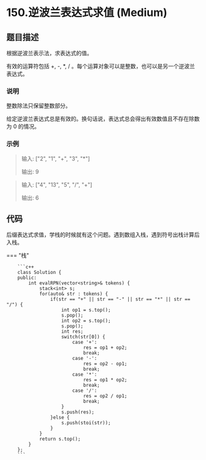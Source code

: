 # 150.逆波兰表达式求值 (Medium)

## 题目描述

根据逆波兰表示法，求表达式的值。

有效的运算符包括 +, -, *, / 。每个运算对象可以是整数，也可以是另一个逆波兰表达式。

### 说明

整数除法只保留整数部分。

给定逆波兰表达式总是有效的。换句话说，表达式总会得出有效数值且不存在除数为 0 的情况。

### 示例

> 输入: ["2", "1", "+", "3", "*"]
> 
> 输出: 9

> 输入: ["4", "13", "5", "/", "+"]
> 
> 输出: 6

## 代码

后缀表达式求值，学栈的时候就有这个问题。遇到数组入栈，遇到符号出栈计算后入栈。

=== "栈"

		```c++
		class Solution {
		public:
		    int evalRPN(vector<string>& tokens) {
		        stack<int> s;
		        for(auto& str : tokens) {
		            if(str == "+" || str == "-" || str == "*" || str == "/") {
		                int op1 = s.top();
		                s.pop();
		                int op2 = s.top();
		                s.pop();
		                int res;
		                switch(str[0]) {
		                    case '+':
		                        res = op1 + op2;
		                        break;
		                    case '-':
		                        res = op2 - op1;
		                        break;
		                    case '*':
		                        res = op1 * op2;
		                        break;
		                    case '/':
		                        res = op2 / op1;
		                        break;
		                }
		                s.push(res);
		            }else {
		                s.push(stoi(str));
		            }
		        }
		        return s.top();
		    }
		};
		```